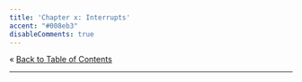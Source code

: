 ```yaml
---
title: 'Chapter x: Interrupts'
accent: "#008eb3"
disableComments: true
---
```


&laquo;&nbsp;[Back to Table of Contents](/)<br/>

<hr/>
<!--
&raquo;&nbsp;[Naar de labo opgave](#oef)
-->